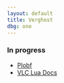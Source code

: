 ```yaml
---
layout: default
title: Verghost
dbg: one
---
```


### In progress
* [Plobf](https://github.com/verghost/plobf)
* [VLC Lua Docs](https://verghost.com/vlc-lua-docs)
